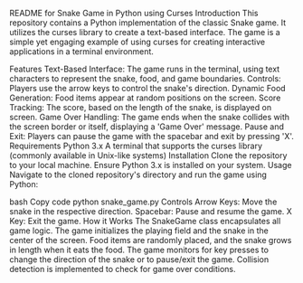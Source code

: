 README for Snake Game in Python using Curses
Introduction
This repository contains a Python implementation of the classic Snake game. It utilizes the curses library to create a text-based interface. The game is a simple yet engaging example of using curses for creating interactive applications in a terminal environment.

Features
Text-Based Interface: The game runs in the terminal, using text characters to represent the snake, food, and game boundaries.
Controls: Players use the arrow keys to control the snake's direction.
Dynamic Food Generation: Food items appear at random positions on the screen.
Score Tracking: The score, based on the length of the snake, is displayed on screen.
Game Over Handling: The game ends when the snake collides with the screen border or itself, displaying a 'Game Over' message.
Pause and Exit: Players can pause the game with the spacebar and exit by pressing 'X'.
Requirements
Python 3.x
A terminal that supports the curses library (commonly available in Unix-like systems)
Installation
Clone the repository to your local machine.
Ensure Python 3.x is installed on your system.
Usage
Navigate to the cloned repository's directory and run the game using Python:

bash
Copy code
python snake_game.py
Controls
Arrow Keys: Move the snake in the respective direction.
Spacebar: Pause and resume the game.
X Key: Exit the game.
How it Works
The SnakeGame class encapsulates all game logic.
The game initializes the playing field and the snake in the center of the screen.
Food items are randomly placed, and the snake grows in length when it eats the food.
The game monitors for key presses to change the direction of the snake or to pause/exit the game.
Collision detection is implemented to check for game over conditions.
